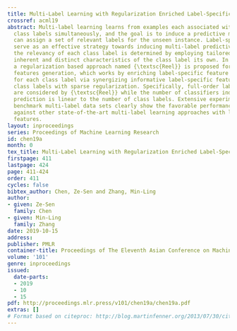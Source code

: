 ```yaml
---
title: Multi-Label Learning with Regularization Enriched Label-Specific Features
crossref: acml19
abstract: Multi-label learning learns from examples each associated with multiple
  class labels simultaneously, and the goal is to induce a predictive model which
  can assign a set of relevant labels for the unseen instance. Label-specific features
  serve as an effective strategy towards inducing multi-label predictive model, where
  the relevancy of each class label is determined by employing tailored features encoding
  inherent and distinct characteristics of the class label its own. In this paper,
  a regularization based approach named {\textsc{Reel}} is proposed for label-specific
  features generation, which works by enriching label-specific feature representation
  for each class label via synergizing informative label-specific features from other
  class labels with sparse regularization. Specifically, full-order label correlations
  are considered by {\textsc{Reel}} while the number of classifiers induced for multi-label
  prediction is linear to the number of class labels. Extensive experiments on fifteen
  benchmark multi-label data sets clearly show the favorable performance of {\textsc{Reel}}
  against other state-of-the-art multi-label learning approaches with label-specific
  features.
layout: inproceedings
series: Proceedings of Machine Learning Research
id: chen19a
month: 0
tex_title: Multi-Label Learning with Regularization Enriched Label-Specific Features
firstpage: 411
lastpage: 424
page: 411-424
order: 411
cycles: false
bibtex_author: Chen, Ze-Sen and Zhang, Min-Ling
author:
- given: Ze-Sen
  family: Chen
- given: Min-Ling
  family: Zhang
date: 2019-10-15
address: 
publisher: PMLR
container-title: Proceedings of The Eleventh Asian Conference on Machine Learning
volume: '101'
genre: inproceedings
issued:
  date-parts:
  - 2019
  - 10
  - 15
pdf: http://proceedings.mlr.press/v101/chen19a/chen19a.pdf
extras: []
# Format based on citeproc: http://blog.martinfenner.org/2013/07/30/citeproc-yaml-for-bibliographies/
---
```

